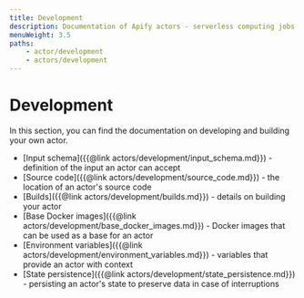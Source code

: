 ```yaml
---
title: Development
description: Documentation of Apify actors - serverless computing jobs that enable execution of long-running web scraping and automation tasks in the cloud.
menuWeight: 3.5
paths:
    - actor/development
    - actors/development
---
```


# Development

In this section, you can find the documentation on developing and building your own actor.

*   [Input schema]({{@link actors/development/input_schema.md}}) - definition of the input an actor can accept
*   [Source code]({{@link actors/development/source_code.md}}) - the location of an actor's source code
*   [Builds]({{@link actors/development/builds.md}}) - details on building your actor
*   [Base Docker images]({{@link actors/development/base_docker_images.md}}) - Docker images that can be used as a base for an actor
*   [Environment variables]({{@link actors/development/environment_variables.md}}) - variables that provide an actor with context
*   [State persistence]({{@link actors/development/state_persistence.md}}) - persisting an actor's state to preserve data in case of interruptions